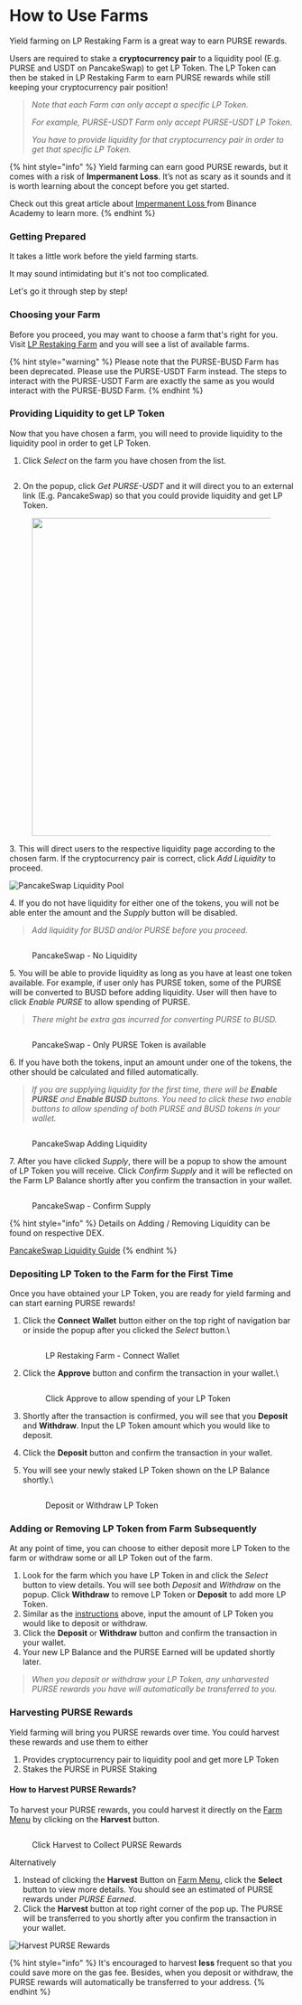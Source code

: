 # How to Use Farms

Yield farming on LP Restaking Farm is a great way to earn PURSE rewards.

Users are required to stake a **cryptocurrency pair** to a liquidity pool (E.g. PURSE and USDT on PancakeSwap) to get LP Token. The LP Token can then be staked in LP Restaking Farm to earn PURSE rewards while still keeping your cryptocurrency pair position!

> _Note that each Farm can only accept a specific LP Token._
>
> _For example, PURSE-USDT Farm only accept PURSE-USDT LP Token._
>
> _You have to provide liquidity for that cryptocurrency pair in order to get that specific LP Token._

{% hint style="info" %}
Yield farming can earn good PURSE rewards, but it comes with a risk of **Impermanent Loss**. It’s not as scary as it sounds and it is worth learning about the concept before you get started.

Check out this great article about [Impermanent Loss ](https://academy.binance.com/en/articles/impermanent-loss-explained)from Binance Academy to learn more.
{% endhint %}

### Getting Prepared

It takes a little work before the yield farming starts.

It may sound intimidating but it's not too complicated.

Let's go it through step by step!

### Choosing your Farm <a href="#finding-your-farm" id="finding-your-farm"></a>

Before you proceed, you may want to choose a farm that's right for you. Visit [LP Restaking Farm](https://pursetoken.com/lpfarm/menu) and you will see a list of available farms.

{% hint style="warning" %}
Please note that the PURSE-BUSD Farm has been deprecated. Please use the PURSE-USDT Farm instead. The steps to interact with the PURSE-USDT Farm are exactly the same as you would interact with the PURSE-BUSD Farm.
{% endhint %}

### Providing Liquidity to get LP Token

Now that you have chosen a farm, you will need to provide liquidity to the liquidity pool in order to get LP Token.

1. Click _Select_ on the farm you have chosen from the list.

<figure><img src="../../../../.gitbook/assets/Screenshot 2024-02-29 at 4.56.44 PM.png" alt=""><figcaption></figcaption></figure>

2. On the popup, click _Get PURSE-USDT_ and it will direct you to an external link (E.g. PancakeSwap) so that you could provide liquidity and get LP Token.

<figure><img src="../../../../.gitbook/assets/Screenshot 2024-02-29 at 5.06.17 PM.png" alt="" width="563"><figcaption></figcaption></figure>

3\. This will direct users to the respective liquidity page according to the chosen farm. If the cryptocurrency pair is correct, click _Add Liquidity_ to proceed.

![PancakeSwap Liquidity Pool](../../../../.gitbook/assets/PancakeSwapAddLiquidity.png)

4\. If you do not have liquidity for either one of the tokens, you will not be able enter the amount and the _Supply_ button will be disabled.

> _Add liquidity for BUSD and/or PURSE before you proceed._

<figure><img src="../../../../.gitbook/assets/PancakeSwapNoLiquidity.png" alt=""><figcaption><p>PancakeSwap - No Liquidity</p></figcaption></figure>

5\. You will be able to provide liquidity as long as you have at least one token available. For example, if user only has PURSE token, some of the PURSE will be converted to BUSD before adding liquidity. User will then have to click _Enable PURSE_ to allow spending of PURSE.

> _There might be extra gas incurred for converting PURSE to BUSD._

<figure><img src="../../../../.gitbook/assets/PancakeSwapAddLiquidity1.png" alt=""><figcaption><p>PancakeSwap - Only PURSE Token is available</p></figcaption></figure>

6\. If you have both the tokens, input an amount under one of the tokens, the other should be calculated and filled automatically.

> _If you are supplying liquidity for the first time, there will be **Enable PURSE** and **Enable BUSD** buttons. You need to click these two enable buttons to allow spending of both PURSE and BUSD tokens in your wallet._

<figure><img src="../../../../.gitbook/assets/PancakeSwapAddLiquidity2.png" alt=""><figcaption><p>PancakeSwap Adding Liquidity</p></figcaption></figure>

7\. After you have clicked _Supply_, there will be a popup to show the amount of LP Token you will receive. Click _Confirm Supply_ and it will be reflected on the Farm LP Balance shortly after you confirm the transaction in your wallet.

<figure><img src="../../../../.gitbook/assets/PancakeSwapConfirmSupply.png" alt=""><figcaption><p>PancakeSwap - Confirm Supply</p></figcaption></figure>

{% hint style="info" %}
Details on Adding / Removing Liquidity can be found on respective DEX.

[PancakeSwap Liquidity Guide](https://docs.pancakeswap.finance/products/pancakeswap-exchange/liquidity-guide)
{% endhint %}

### Depositing LP Token to the Farm for the First Time

Once you have obtained your LP Token, you are ready for yield farming and can start earning PURSE rewards!

1.  Click the **Connect Wallet** button either on the top right of navigation bar or inside the popup after you clicked the _Select_ button.\\

    <figure><img src="../../../../.gitbook/assets/LPConnectWallet.png" alt=""><figcaption><p>LP Restaking Farm - Connect Wallet</p></figcaption></figure>
2.  Click the **Approve** button and confirm the transaction in your wallet.\\

    <figure><img src="../../../../.gitbook/assets/LPApprove.png" alt=""><figcaption><p>Click Approve to allow spending of your LP Token</p></figcaption></figure>
3. Shortly after the transaction is confirmed, you will see that you **Deposit** and **Withdraw**. Input the LP Token amount which you would like to deposit.
4. Click the **Deposit** button and confirm the transaction in your wallet.
5.  You will see your newly staked LP Token shown on the LP Balance shortly.\\

    <figure><img src="../../../../.gitbook/assets/LPConnected.png" alt=""><figcaption><p>Deposit or Withdraw LP Token</p></figcaption></figure>

### Adding or Removing LP Token from Farm Subsequently

At any point of time, you can choose to either deposit more LP Token to the farm or withdraw some or all LP Token out of the farm.

1. Look for the farm which you have LP Token in and click the _Select_ button to view details. You will see both _Deposit_ and _Withdraw_ on the popup. Click **Withdraw** to remove LP Token or **Deposit** to add more LP Token.
2. Similar as the [instructions](how-to-use-farms.md#depositing-lp-token-to-the-farm) above, input the amount of LP Token you would like to deposit or withdraw.
3. Click the **Deposit** or **Withdraw** button and confirm the transaction in your wallet.
4. Your new LP Balance and the PURSE Earned will be updated shortly later.

> _When you deposit or withdraw your LP Token, any unharvested PURSE rewards you have will automatically be transferred to you._

### Harvesting PURSE Rewards

Yield farming will bring you PURSE rewards over time. You could harvest these rewards and use them to either

1. Provides cryptocurrency pair to liquidity pool and get more LP Token
2. Stakes the PURSE in PURSE Staking

#### How to Harvest PURSE Rewards?

To harvest your PURSE rewards, you could harvest it directly on the [Farm Menu](https://pursetoken.com/lpfarm/menu) by clicking on the **Harvest** button.

<figure><img src="../../../../.gitbook/assets/PURSEBUSD.png" alt=""><figcaption><p>Click Harvest to Collect PURSE Rewards</p></figcaption></figure>

Alternatively

1. Instead of clicking the **Harvest** Button on [Farm Menu](https://pursetoken.com/lpfarm/menu), click the **Select** button to view more details. You should see an estimated of PURSE rewards under _PURSE Earned_.
2. Click the **Harvest** button at top right corner of the pop up. The PURSE will be transferred to you shortly after you confirm the transaction in your wallet.

![Harvest PURSE Rewards](../../../../.gitbook/assets/LPHarvest.png)

{% hint style="info" %}
It's encouraged to harvest **less** frequent so that you could save more on the gas fee. Besides, when you deposit or withdraw, the PURSE rewards will automatically be transferred to your address.
{% endhint %}
